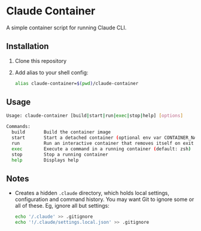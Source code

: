 # Claude Container

A simple container script for running Claude CLI.

## Installation

1. Clone this repository
2. Add alias to your shell config:

    ```bash
    alias claude-container=$(pwd)/claude-container
    ```

## Usage

```bash
Usage: claude-container [build|start|run|exec|stop|help] [options]

Commands:
  build       Build the container image
  start       Start a detached container (optional env var CONTAINER_NAME. default: parent-dir/current-dir)
  run         Run an interactive container that removes itself on exit (default command: claude)
  exec        Execute a command in a running container (default: zsh)
  stop        Stop a running container
  help        Displays help
```

## Notes

- Creates a hidden `.claude` directory, which holds local settings, configuration and command history.
  You may want Git to ignore some or all of these. Eg, ignore all but settings:

  ```bash
  echo '/.claude' >> .gitignore
  echo '!/.claude/settings.local.json' >> .gitignore
  ```
